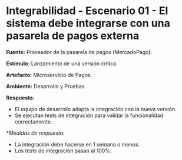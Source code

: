 # Integrabilidad - Escenario 01 - El sistema debe integrarse con una pasarela de pagos externa

**Fuente:** Proveedor de la pasarela de pagos (MercadoPago).

**Estímulo:** Lanzamiento de una versión crítica.

**Artefacto:** Microservicio de Pagos.

**Ambiente:** Desarrollo y Pruebas.

**Respuesta:**
- El equipo de desarrollo adapta la integración con la nueva versión.
- Se ejecutan tests de integración para validar la funcionalidad correctamente.

**Medidas de respuesta:*
- La integración debe hacerse en 1 semana o menos.
- Los tests de integración pasan al 100%.
